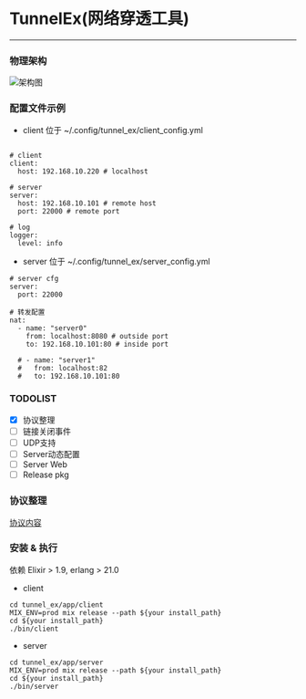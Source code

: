 # TunnelEx(网络穿透工具)

--------------

### 物理架构

![架构图](https://gitlab.jiliguala.com/alex_wan/tunnel_ex/raw/master/media/structure.png)


### 配置文件示例

- client 位于 ~/.config/tunnel_ex/client_config.yml

```

# client
client:
  host: 192.168.10.220 # localhost

# server
server:
  host: 192.168.10.101 # remote host
  port: 22000 # remote port

# log
logger:
  level: info
```

- server 位于 ~/.config/tunnel_ex/server_config.yml

```
# server cfg
server:
  port: 22000

# 转发配置
nat:
  - name: "server0"
    from: localhost:8080 # outside port
    to: 192.168.10.101:80 # inside port

  # - name: "server1"
  #   from: localhost:82
  #   to: 192.168.10.101:80

```

### TODOLIST

- [x] 协议整理
- [ ] 链接关闭事件
- [ ] UDP支持
- [ ] Server动态配置
- [ ] Server Web
- [ ] Release pkg

### 协议整理

  [协议内容](https://gitlab.jiliguala.com/alex_wan/tunnel_ex/blob/master/apps/common/lib/protocal.ex)


### 安装 & 执行

依赖 Elixir > 1.9, erlang > 21.0

- client
```
cd tunnel_ex/app/client
MIX_ENV=prod mix release --path ${your install_path}
cd ${your install_path}
./bin/client
```

- server
```
cd tunnel_ex/app/server
MIX_ENV=prod mix release --path ${your install_path}
cd ${your install_path}
./bin/server
```